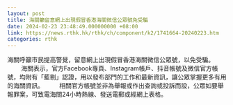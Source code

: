 ```yaml
---
layout: post
title: 海關籲留意網上出現假冒香港海關微信公眾號免受騙
date: 2024-02-23 23:48:49.000000000 +08:00
link: https://news.rthk.hk/rthk/ch/component/k2/1741664-20240223.htm
categories: rthk
---
```


海關呼籲市民提高警覺，留意網上出現假冒香港海關微信公眾號，以免受騙。
　　 
海關表示，官方Facebook專頁、Instagram帳戶、抖音帳號及微信官方帳號，均附有「藍剔」認證，用以發布部門的工作和最新資訊，讓公眾掌握更多有用的海關資訊。
　　 
相關官方帳號並非為舉報或作出查詢或投訴而設，公眾如要舉報罪案，可致電海關24小時熱線、發送電郵或經網上表格。
